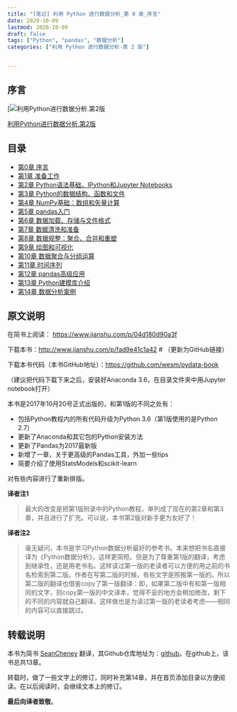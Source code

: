 ```yaml
---
title: "[笔记] 利用 Python 进行数据分析_第 0 章_序言"
date: 2020-10-09
lastmod: 2020-10-09
draft: false
tags: ["Python", "pandas", "数据分析"]
categories: ["利用 Python 进行数据分析·第 2 版"]


---
```




## 序言

[![利用Python进行数据分析.第2版](https://njuferret.github.io/2018/08/02/python_for_data_analysis/pfda_chap00/7178691-0d965cf51eb5af9e.png)

[利用Python进行数据分析.第2版](https://njuferret.github.io/2018/08/02/python_for_data_analysis/pfda_chap00/7178691-0d965cf51eb5af9e.png)

## 目录

- [第0章 序言](https://njuferret.github.io/2018/08/02/python_for_data_analysis/pfda_chap00/)
- [第1章 准备工作](https://njuferret.github.io/2018/08/02/python_for_data_analysis/pfda_chap01/)
- [第2章 Python语法基础，IPython和Jupyter Notebooks](https://njuferret.github.io/2018/08/02/python_for_data_analysis/pfda_chap02/)
- [第3章 Python的数据结构、函数和文件](https://njuferret.github.io/2018/08/02/python_for_data_analysis/pfda_chap03/)
- [第4章 NumPy基础：数组和矢量计算](https://njuferret.github.io/2018/08/02/python_for_data_analysis/pfda_chap04/)
- [第5章 pandas入门](https://njuferret.github.io/2018/08/02/python_for_data_analysis/pfda_chap05/)
- [第6章 数据加载、存储与文件格式](https://njuferret.github.io/2018/08/02/python_for_data_analysis/pfda_chap06/)
- [第7章 数据清洗和准备](https://njuferret.github.io/2018/08/02/python_for_data_analysis/pfda_chap07/)
- [第8章 数据规整：聚合、合并和重塑](https://njuferret.github.io/2018/08/02/python_for_data_analysis/pfda_chap08/)
- [第9章 绘图和可视化](https://njuferret.github.io/2018/08/02/python_for_data_analysis/pfda_chap09/)
- [第10章 数据聚合与分组运算](https://njuferret.github.io/2018/08/02/python_for_data_analysis/pfda_chap10/)
- [第11章 时间序列](https://njuferret.github.io/2018/08/02/python_for_data_analysis/pfda_chap11/)
- [第12章 pandas高级应用](https://njuferret.github.io/2018/08/02/python_for_data_analysis/pfda_chap12/)
- [第13章 Python建模库介绍](https://njuferret.github.io/2018/08/02/python_for_data_analysis/pfda_chap13/)
- [第14章 数据分析案例](https://njuferret.github.io/2018/08/02/python_for_data_analysis/pfda_chap14/)



## 原文说明

在简书上阅读： https://www.jianshu.com/p/04d180d90a3f

下载本书：http://www.jianshu.com/p/fad9e41c1a42  # （更新为GitHub链接）

下载本书代码（本书GitHub地址）：https://github.com/wesm/pydata-book 



（建议把代码下载下来之后，安装好Anaconda 3.6，在目录文件夹中用Jupyter notebook打开）

本书是2017年10月20号正式出版的，和第1版的不同之处有：

- 包括Python教程内的所有代码升级为Python 3.6（第1版使用的是Python 2.7）
- 更新了Anaconda和其它包的Python安装方法
- 更新了Pandas为2017最新版
- 新增了一章，关于更高级的Pandas工具，外加一些tips
- 简要介绍了使用StatsModels和scikit-learn

对有些内容进行了重新排版。

**译者注1**

> 最大的改变是把第1版附录中的Python教程，单列成了现在的第2章和第3章，并且进行了扩充。可以说，本书第2版对新手更为友好了！

**译者注2**

> 毫无疑问，本书是学习Python数据分析最好的参考书。本来想把书名直接译为《Python数据分析》，这样更简短。但是为了尊重第1版的翻译，考虑到继承性，还是用老书名。这样读过第一版的老读者可以方便的用之前的书名检索到第二版。作者在写第二版的时候，有些文字是照搬第一版的。所以第二版的翻译也借鉴copy了第一版翻译：即，如果第二版中有和第一版相同的文字，则copy第一版的中文译本，觉得不妥的地方会稍加修改，剩下的不同的内容就自己翻译。这样做也是为读过第一版的老读者考虑——相同的内容可以直接跳过。

## 转载说明

本书为简书 [SeanCheney](https://www.jianshu.com/u/130f76596b02) 翻译，其Github仓库地址为：[github](https://github.com/iamseancheney/python_for_data_analysis_2nd_chinese_version)。在github上，该书总共13章。

转载时，做了一些文字上的修订，同时补充第14章，并在首页添加目录以方便阅读。在以后阅读时，会继续文本上的修订。

**最后向译者致敬**。